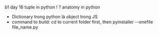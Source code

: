b1 day 16
tuple in python !
? anatomy in python

- Dictionary trong python là object trong JS
 - command to build: cd to current folder first, then pyinstaller --onefile file_name.py
